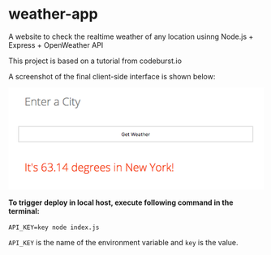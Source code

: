 # weather-app
A website to check the realtime weather of any location usinng Node.js + Express + OpenWeather API

This project is based on a tutorial from codeburst.io

A screenshot of the final client-side interface is shown below:

![Alt text](/test.png?raw=true "Title")

**To trigger deploy in local host, execute following command in the terminal:**

`API_KEY=key node index.js`

`API_KEY` is the name of the environment variable and `key` is the value.

